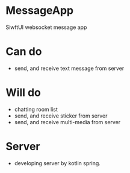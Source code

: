 # MessageApp
SiwftUI websocket message app

# Can do
- send, and receive text message from server

# Will do
- chatting room list
- send, and receive sticker from server
- send, and receive multi-media from server

# Server
- developing server by kotlin spring.

